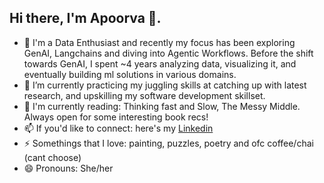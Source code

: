 ## Hi there, I'm Apoorva 👋. 
- 🔭 I'm a Data Enthusiast and recently my focus has been exploring GenAI, Langchains and diving into Agentic Workflows.
Before the shift towards GenAI, I spent ~4 years analyzing data, visualizing it, and eventually building ml solutions in various domains.
- 🌱 I’m currently practicing my juggling skills at catching up with latest research, and upskilling my software development skillset.
- 📖 I'm currently reading: Thinking fast and Slow, The Messy Middle. Always open for some interesting book recs!
- 📫 If you'd like to connect: here's my [Linkedin](www.linkedin.com/in/apoorvabanubakode)
- ⚡ Somethings that I love: painting, puzzles, poetry and ofc coffee/chai (cant choose)
- 😄 Pronouns: She/her
 

<!--
**apoorvabanubakode/apoorvabanubakode** is a ✨ _special_ ✨ repository because its `README.md` (this file) appears on your GitHub profile.

Here are some ideas to get you started:

- 🔭 I’m currently working on ...
- 🌱 I’m currently learning ...
- 👯 I’m looking to collaborate on ...
- 🤔 I’m looking for help with ...
- 💬 Ask me about ...
- 📫 How to reach me: ...
- 😄 Pronouns: ...
- ⚡ Fun fact: ...
-->

